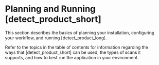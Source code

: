 # Planning and Running [detect_product_short]

This section describes the basics of planning your installation, configuring your workflow, and running [detect_product_long].

Refer to the topics in the table of contents for information regarding the ways that [detect_product_short] can be used, the types of scans it supports, and how to best run the application in your environment.
